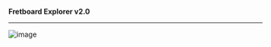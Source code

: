 **Fretboard Explorer v2.0**

________________________________________________________________________________________________________________

![image](https://github.com/user-attachments/assets/8d7e77fb-0a6b-46e4-a4fd-fe15c00a5eca)
